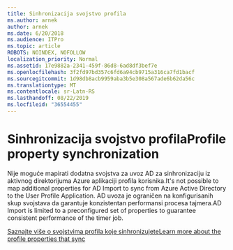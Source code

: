 ```yaml
---
title: Sinhronizacija svojstvo profila
ms.author: arnek
author: arnek
ms.date: 6/20/2018
ms.audience: ITPro
ms.topic: article
ROBOTS: NOINDEX, NOFOLLOW
localization_priority: Normal
ms.assetid: 17e9882a-2341-459f-86d8-6ad8df3bef7e
ms.openlocfilehash: 3f2fd97bd357c6fd6a94cb9715a316ca7fd1bacf
ms.sourcegitcommit: 1d98db8acb9959aba3b5e308a567ade6b62da56c
ms.translationtype: MT
ms.contentlocale: sr-Latn-RS
ms.lasthandoff: 08/22/2019
ms.locfileid: "36554455"
---
```

# <a name="profile-property-synchronization"></a><span data-ttu-id="3223c-102">Sinhronizacija svojstvo profila</span><span class="sxs-lookup"><span data-stu-id="3223c-102">Profile property synchronization</span></span>

<span data-ttu-id="3223c-103">Nije moguće mapirati dodatna svojstva za uvoz AD za sinhronizaciju iz aktivnog direktorijuma Azure aplikaciji profila korisnika.</span><span class="sxs-lookup"><span data-stu-id="3223c-103">It's not possible to map additional properties for AD Import to sync from Azure Active Directory to the User Profile Application.</span></span> <span data-ttu-id="3223c-104">AD uvoza je ograničen na konfigurisanih skup svojstava da garantuje konzistentan performansi procesa tajmera.</span><span class="sxs-lookup"><span data-stu-id="3223c-104">AD Import is limited to a preconfigured set of properties to guarantee consistent performance of the timer job.</span></span>
  
[<span data-ttu-id="3223c-105">Saznajte više o svojstvima profila koje sinhronizujete</span><span class="sxs-lookup"><span data-stu-id="3223c-105">Learn more about the profile properties that sync</span></span>](https://go.microsoft.com/fwlink/?linkid=875671)
  

